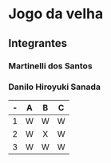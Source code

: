 # Jogo da velha
## Integrantes
### Martinelli dos Santos
### Danilo Hiroyuki Sanada

| -  |  A     | B     | C     |
| -- | :---:  | :---: | :---: |
| 1  | W      | W     | W     |
| 2  | W      | X     | W     |
| 3  | W      | W     | W     |